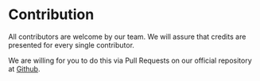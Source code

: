 # Contribution
All contributors are welcome by our team.
We will assure that credits are presented for every single contributor.

We are willing for you to do this via Pull Requests on our official repository at [Github](https://github.com/fmtl-studio/laravel-borica).